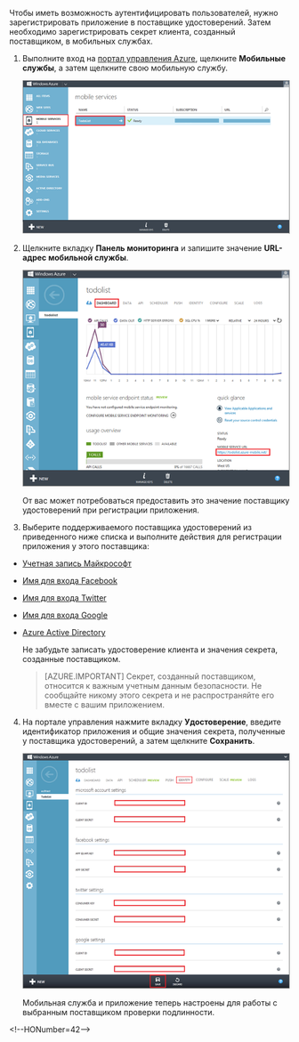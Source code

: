 ﻿

Чтобы иметь возможность аутентифицировать пользователей, нужно зарегистрировать приложение в поставщике удостоверений. Затем необходимо зарегистрировать секрет клиента, созданный поставщиком, в мобильных службах.

1. Выполните вход на [портал управления Azure], щелкните **Мобильные службы**, а затем щелкните свою мобильную службу.

   	![](./media/mobile-services-register-authentication/mobile-services-selection.png)

2. Щелкните вкладку **Панель мониторинга** и запишите значение **URL-адрес мобильной службы**.

   	![](./media/mobile-services-register-authentication/mobile-service-uri.png)

    От вас может потребоваться предоставить это значение поставщику удостоверений при регистрации приложения.

3. Выберите поддерживаемого поставщика удостоверений из приведенного ниже списка и выполните действия для регистрации приложения у этого поставщика:

 - <a href="/ru-ru/documentation/articles/mobile-services-how-to-register-microsoft-authentication/" target="_blank">Учетная запись Майкрософт</a>
 - <a href="/ru-ru/documentation/articles/mobile-services-how-to-register-facebook-authentication/" target="_blank">Имя для входа Facebook</a>
 - <a href="/ru-ru/documentation/articles/mobile-services-how-to-register-twitter-authentication/" target="_blank">Имя для входа Twitter</a>
 - <a href="/ru-ru/documentation/articles/mobile-services-how-to-register-google-authentication/" target="_blank">Имя для входа Google</a>
 - <a href="/ru-ru/documentation/articles/mobile-services-how-to-register-active-directory-authentication/" target="_blank">Azure Active Directory</a>


    Не забудьте записать удостоверение клиента и значения секрета, созданные поставщиком.

    > [AZURE.IMPORTANT] Секрет, созданный поставщиком, относится к важным учетным данным безопасности. Не сообщайте никому этого секрета и не распространяйте его вместе с вашим приложением.

4. На портале управления нажмите вкладку **Удостоверение**, введите идентификатор приложения и общие значения секрета, полученные у поставщика удостоверений, а затем щелкните **Сохранить**.

   	![](./media/mobile-services-register-authentication/mobile-identity-tab.png)

	Мобильная служба и приложение теперь настроены для работы с выбранным поставщиком проверки подлинности.

<!-- URLs. -->
[Портал управления Azure]: https://manage.windowsazure.com/
\<!--HONumber=42-->
